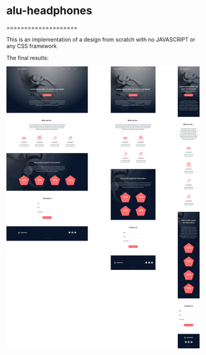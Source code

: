 # alu-headphones

====================

This is an implementation of a design from scratch with no JAVASCRIPT or any CSS framework

The final results:

![image](images/project%20designs.jpg)

